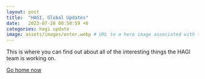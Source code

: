 ```yaml
---
layout: post
title:  "HAGI, Global Updates"
date:   2023-07-28 00:50:59 +0
categories: hagi update
image: assets/images/enter.webp # URL to a hero image associated with the post (e.g., /assets/page-pic.jpg)
---
```

This is where you can find out about all of the interesting things the HAGI team is working on.

[Go home now](hagi-global.github.io)